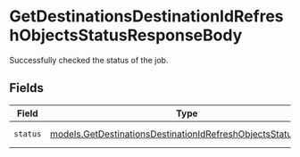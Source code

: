 # GetDestinationsDestinationIdRefreshObjectsStatusResponseBody

Successfully checked the status of the job.


## Fields

| Field                                                                                                                                              | Type                                                                                                                                               | Required                                                                                                                                           | Description                                                                                                                                        | Example                                                                                                                                            |
| -------------------------------------------------------------------------------------------------------------------------------------------------- | -------------------------------------------------------------------------------------------------------------------------------------------------- | -------------------------------------------------------------------------------------------------------------------------------------------------- | -------------------------------------------------------------------------------------------------------------------------------------------------- | -------------------------------------------------------------------------------------------------------------------------------------------------- |
| `status`                                                                                                                                           | [models.GetDestinationsDestinationIdRefreshObjectsStatusStatus](../../models/operations/getdestinationsdestinationidrefreshobjectsstatusstatus.md) | :heavy_minus_sign:                                                                                                                                 | Status of the job.                                                                                                                                 | processing                                                                                                                                         |